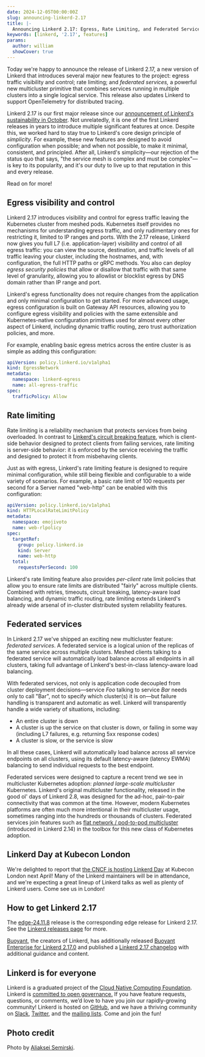 ```yaml
---
date: 2024-12-05T00:00:00Z
slug: announcing-linkerd-2.17
title: |-
  Announcing Linkerd 2.17: Egress, Rate Limiting, and Federated Services
keywords: [linkerd, '2.17', features]
params:
  author: william
  showCover: true
---
```


Today we're happy to announce the release of Linkerd 2.17, a new version of
Linkerd that introduces several major new features to the project: egress
traffic visibility and control; rate limiting; and _federated services,_ a
powerful new multicluster primitive that combines services running in multiple
clusters into a single logical service. This release also updates Linkerd to
support OpenTelemetry for distributed tracing.

Linkerd 2.17 is our first major release since our
[announcement of Linkerd's sustainability in October](/2024/10/23/making-linkerd-sustainable/).
Not unrelatedly, it is one of the first Linkerd releases in years to introduce
multiple significant features at once. Despite this, we worked hard to stay true
to Linkerd's core design principle of _simplicity_. For example, these new
features are designed to avoid configuration when possible; and when not
possible, to make it minimal, consistent, and principled. After all, Linkerd's
simplicity—our rejection of the status quo that says, "the service mesh is
complex and must be complex"—is key to its popularity, and it's our duty to live
up to that reputation in this and every release.

Read on for more!

## Egress visibility and control

Linkerd 2.17 introduces visibility and control for egress traffic leaving the
Kubernetes cluster from meshed pods. Kubernetes itself provides no mechanisms
for understanding egress traffic, and only rudimentary ones for restricting it,
limited to IP ranges and ports. With the 2.17 release, Linkerd now gives you
full L7 (i.e. application-layer) visibility and control of all egress traffic:
you can view the source, destination, and traffic levels of all traffic leaving
your cluster, including the hostnames, and, with configuration, the full HTTP
paths or gRPC methods. You also can deploy _egress security policies_ that allow
or disallow that traffic with that same level of granularity, allowing you to
allowlist or blocklist egress by DNS domain rather than IP range and port.

Linkerd's egress functionality does not require changes from the application and
only minimal configuration to get started. For more advanced usage, egress
configuration is built on Gateway API resources, allowing you to configure
egress visibility and policies with the same extensible and Kubernetes-native
configuration primitives used for almost every other aspect of Linkerd,
including dynamic traffic routing, zero trust authorization policies, and more.

For example, enabling basic egress metrics across the entire cluster is as
simple as adding this configuration:

```yaml
apiVersion: policy.linkerd.io/v1alpha1
kind: EgressNetwork
metadata:
  namespace: linkerd-egress
  name: all-egress-traffic
spec:
  trafficPolicy: Allow
```

## Rate limiting

Rate limiting is a reliability mechanism that protects services from being
overloaded. In contrast to
[Linkerd's circuit breaking feature](/2/reference/circuit-breaking/), which is
client-side behavior designed to protect clients from failing services, rate
limiting is server-side behavior: it is enforced by the service receiving the
traffic and designed to protect it from misbehaving clients.

Just as with egress, Linkerd's rate limiting feature is designed to require
minimal configuration, while still being flexible and configurable to a wide
variety of scenarios. For example, a basic rate limit of 100 requests per second
for a Server named "web-http" can be enabled with this configuration:

```yaml
apiVersion: policy.linkerd.io/v1alpha1
kind: HTTPLocalRateLimitPolicy
metadata:
  namespace: emojivoto
  name: web-rlpolicy
spec:
  targetRef:
    group: policy.linkerd.io
    kind: Server
    name: web-http
  total:
    requestsPerSecond: 100
```

Linkerd's rate limiting feature also provides _per-client_ rate limit policies
that allow you to ensure rate limits are distributed "fairly" across multiple
clients. Combined with retries, timeouts, circuit breaking, latency-aware load
balancing, and dynamic traffic routing, rate limiting extends Linkerd's already
wide arsenal of in-cluster distributed system reliability features.

## Federated services

In Linkerd 2.17 we've shipped an exciting new multicluster feature: _federated
services_. A federated service is a logical union of the replicas of the same
service across multiple clusters. Meshed clients talking to a federated service
will automatically load balance across all endpoints in all clusters, taking
full advantage of Linkerd's best-in-class latency-aware load balancing.

With federated services, not only is application code decoupled from cluster
deployment decisions—service _Foo_ talking to service _Bar_ needs only to call
"Bar", not to specify which cluster(s) it is on—but failure handling is
transparent and automatic as well. Linkerd will transparently handle a wide
variety of situations, including:

- An entire cluster is down
- A cluster is up the service on that cluster is down, or failing in some way
  (including L7 failures, e.g. returning 5xx response codes)
- A cluster is slow, or the service is slow

In all these cases, Linkerd will automatically load balance across all service
endpoints on all clusters, using its default latency-aware (latency EWMA)
balancing to send individual requests to the best endpoint.

Federated services were designed to capture a recent trend we see in
multicluster Kubernetes adoption: _planned large-scale multicluster_ Kubernetes.
Linkerd's original multicluster functionality, released in the good ol' days of
Linkerd 2.8, was designed for the ad-hoc, pair-to-pair connectivity that was
common at the time. However, modern Kubernetes platforms are often much more
intentional in their multicluster usage, sometimes ranging into the hundreds or
thousands of clusters. Federated services join features such as
[flat network / pod-to-pod multicluster](/2/tasks/pod-to-pod-multicluster/)
(introduced in Linkerd 2.14) in the toolbox for this new class of Kubernetes
adoption.

## Linkerd Day at Kubecon London

We're delighted to report that
[the CNCF is hosting Linkerd Day](https://events.linuxfoundation.org/kubecon-cloudnativecon-europe/co-located-events/linkerd-day/)
at Kubecon London next April! Many of the Linkerd maintainers will be in attendance, and
we're expecting a great lineup of Linkerd talks as well as plenty of Linkerd
users. Come see us in London!

## How to get Linkerd 2.17

The
[edge-24.11.8](https://github.com/linkerd/linkerd2/releases/tag/edge-24.11.8)
release is the corresponding edge release for Linkerd 2.17. See the
[Linkerd releases page](/releases/) for more.

[Buoyant](https://buoyant.io/), the creators of Linkerd, has additionally
released
[Buoyant Enterprise for Linkerd 2.17.0](https://buoyant.io/blog/announcing-linkerd-2-17/)
and published a
[Linkerd 2.17 changelog](https://docs.buoyant.io/release-notes/buoyant-enterprise-linkerd/enterprise-2.17.0/)
with additional guidance and content.

## Linkerd is for everyone

Linkerd is a graduated project of the
[Cloud Native Computing Foundation](https://cncf.io/). Linkerd is
[committed to open governance.](/2019/10/03/linkerds-commitment-to-open-governance/)
If you have feature requests, questions, or comments, we’d love to have you join
our rapidly-growing community! Linkerd is hosted on
[GitHub](https://github.com/linkerd/), and we have a thriving community on
[Slack](https://slack.linkerd.io/), [Twitter](https://twitter.com/linkerd), and
the [mailing lists](/community/get-involved/). Come and join the fun!

## Photo credit

Photo by
[Aliaksei Semirski](https://www.pexels.com/photo/racer-balancing-sidecar-motocross-26436389/).
